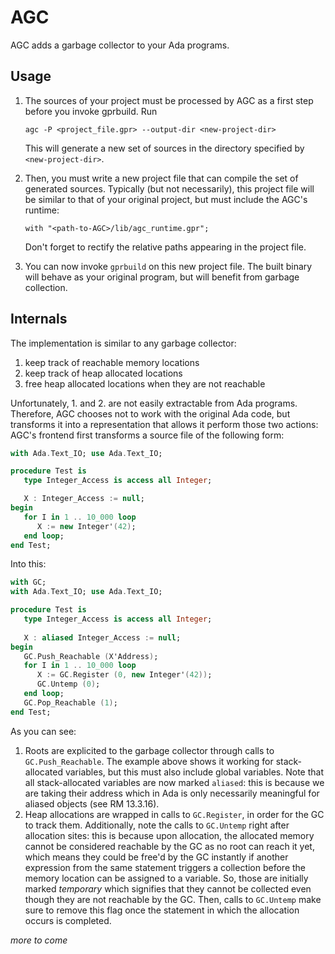# AGC
AGC adds a garbage collector to your Ada programs.

## Usage

1. The sources of your project must be processed by AGC as a first step before
   you invoke gprbuild. Run
   ```
   agc -P <project_file.gpr> --output-dir <new-project-dir>
   ```
   This will generate a new set of sources in the directory specified by `<new-project-dir>`.
   
2. Then, you must write a new project file that can compile the set of generated sources.
   Typically (but not necessarily), this project file will be similar to that of your original project,
   but must include the AGC's runtime:
   ```
   with "<path-to-AGC>/lib/agc_runtime.gpr";
   ```
   Don't forget to rectify the relative paths appearing in the project file.
   
3. You can now invoke `gprbuild` on this new project file. The built binary will behave as your original program, but will benefit from garbage collection.

## Internals

The implementation is similar to any garbage collector:
1. keep track of reachable memory locations
2. keep track of heap allocated locations
3. free heap allocated locations when they are not reachable

Unfortunately, 1. and 2. are not easily extractable from Ada programs. Therefore, AGC chooses not to work with the original Ada code, but transforms it into a representation that allows it perform those two actions: AGC's frontend first transforms a source file of the following form:

```ada
with Ada.Text_IO; use Ada.Text_IO;

procedure Test is
   type Integer_Access is access all Integer;

   X : Integer_Access := null;
begin
   for I in 1 .. 10_000 loop
      X := new Integer'(42);
   end loop;
end Test;
```

Into this:

```ada
with GC;
with Ada.Text_IO; use Ada.Text_IO;

procedure Test is
   type Integer_Access is access all Integer;
   
   X : aliased Integer_Access := null;
begin
   GC.Push_Reachable (X'Address);
   for I in 1 .. 10_000 loop
      X := GC.Register (0, new Integer'(42));
      GC.Untemp (0);
   end loop;
   GC.Pop_Reachable (1);
end Test;
```

As you can see:

1. Roots are explicited to the garbage collector through calls to `GC.Push_Reachable`. The example above shows it working for stack-allocated variables, but this must also include global variables. Note that all stack-allocated variables are now marked `aliased`: this is because we are taking their address which in Ada is only necessarily meaningful for aliased objects (see RM 13.3.16).
2. Heap allocations are wrapped in calls to `GC.Register`, in order for the GC to track them. Additionally, note the calls to `GC.Untemp` right after allocation sites: this is because upon allocation, the allocated memory cannot be considered reachable by the GC as no root can reach it yet, which means they could be free'd by the GC instantly if another expression from the same statement triggers a collection before the memory location can be assigned to a variable. So, those are initially marked _temporary_ which signifies that they cannot be collected even though they are not reachable by the GC. Then, calls to `GC.Untemp` make sure to remove this flag once the statement in which the allocation occurs is completed. 

_more to come_
